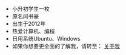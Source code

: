 - 小升初学生一枚
- 原名闫书豪
- 出生于2012年
- 热爱计算机、编程
- 日用系统Ubuntu、Windows
- 如果你想要更全面的了解我，请转至：
  [关于我](https://acecollins.my.canvasite.cn/aab)